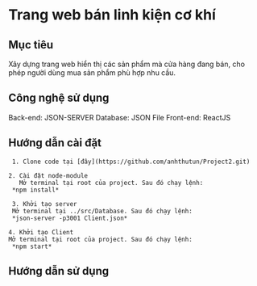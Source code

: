 # Trang web bán linh kiện cơ khí </h1>

## Mục tiêu
  Xây dựng trang web hiển thị các sản phẩm mà cửa hàng đang bán,
  cho phép người dùng mua sản phẩm phù hợp nhu cầu.
  
## Công nghệ sử dụng
  Back-end: JSON-SERVER
  Database: JSON File
  Front-end: ReactJS

## Hướng dẫn cài đặt
```
 1. Clone code tại [đây](https://github.com/anhthutun/Project2.git)  
 
2. Cài đặt node-module
   Mở terminal tại root của project. Sau đó chạy lệnh:
 *npm install*
 
 3. Khởi tạo server
 Mở terminal tại ../src/Database. Sau đó chạy lệnh:
 *json-server -p3001 Client.json*
 
4. Khởi tạo Client
Mở terminal tại root của project. Sau đó chạy lệnh:
 *npm start*
 ```
 
 ## Hướng dẫn sử dụng
